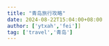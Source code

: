 ```yaml
---
title: "青岛旅行攻略"
date: 2024-08-22T15:04:00+08:00
author: ['ytxah','fei']]
tag: ['travel','青岛']
---
```

